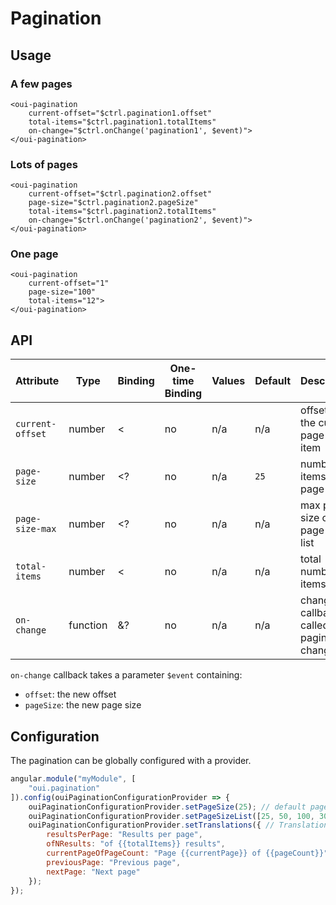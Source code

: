 # Pagination

## Usage

### A few pages

```html:preview
<oui-pagination
    current-offset="$ctrl.pagination1.offset"
    total-items="$ctrl.pagination1.totalItems"
    on-change="$ctrl.onChange('pagination1', $event)">
</oui-pagination>
```

### Lots of pages

```html:preview
<oui-pagination
    current-offset="$ctrl.pagination2.offset"
    page-size="$ctrl.pagination2.pageSize"
    total-items="$ctrl.pagination2.totalItems"
    on-change="$ctrl.onChange('pagination2', $event)">
</oui-pagination>
```

### One page

```html:preview
<oui-pagination
    current-offset="1"
    page-size="100"
    total-items="12">
</oui-pagination>
```

## API

| Attribute         | Type      | Binding   | One-time Binding  | Values    | Default   | Description                                      |
| ----              | ----      | ----      | ----              | ----      | ----      | ----                                             |
| `current-offset`  | number    | <         | no                | n/a       | n/a       | offset of the current page first item            |
| `page-size`       | number    | <?        | no                | n/a       | `25`      | number of items per page                         |
| `page-size-max`   | number    | <?        | no                | n/a       | n/a       | max page size of the page sizes list             |
| `total-items`     | number    | <         | no                | n/a       | n/a       | total number of items                            |
| `on-change`       | function  | &?        | no                | n/a       | n/a       | change callback, called on pagination changes    |

`on-change` callback takes a parameter `$event` containing:

  - `offset`: the new offset
  - `pageSize`: the new page size

## Configuration

The pagination can be globally configured with a provider.

```js
angular.module("myModule", [
    "oui.pagination"
]).config(ouiPaginationConfigurationProvider => {
    ouiPaginationConfigurationProvider.setPageSize(25); // default page size (when page-size attribute is not set)
    ouiPaginationConfigurationProvider.setPageSizeList([25, 50, 100, 300]); // List of page sizes
    ouiPaginationConfigurationProvider.setTranslations({ // Translations (double curly braces for placeholders)
        resultsPerPage: "Results per page",
        ofNResults: "of {{totalItems}} results",
        currentPageOfPageCount: "Page {{currentPage}} of {{pageCount}}",
        previousPage: "Previous page",
        nextPage: "Next page"
    });
});
```


